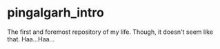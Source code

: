 # pingalgarh_intro
The first and foremost repository of my life. Though, it doesn't seem like that. Haa...Haa...
